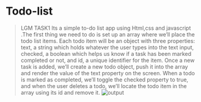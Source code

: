 # Todo-list
>LGM TASK1 
>Its a simple to-do list app using Html,css and javascript .The first thing we need to do is set up an array where we’ll place the todo list items. Each todo item will be an object with three properties: text, a string which holds whatever the user types into the text input, checked, a boolean which helps us know if a task has been marked completed or not, and id, a unique identifier for the item.
>Once a new task is added, we’ll create a new todo object, push it into the array and render the value of the text property on the screen. When a todo is marked as completed, we’ll toggle the checked property to true, and when the user deletes a todo, we’ll locate the todo item in the array using its id and remove it.
![output](https://user-images.githubusercontent.com/83532122/179412935-4650eae4-e845-483b-9c9f-90576a7c8380.jpeg)
